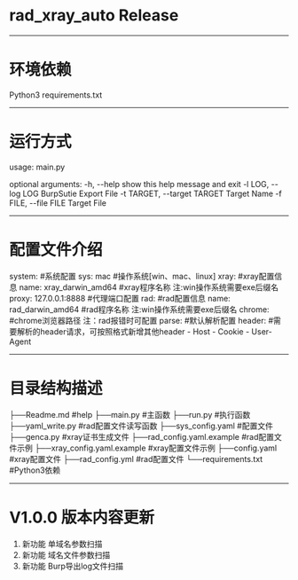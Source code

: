 rad_xray_auto Release
===========================
***
# 环境依赖
> 
Python3
requirements.txt
***
# 运行方式
> 
usage: main.py

optional arguments:
  -h, --help            show this help message and exit
  -l LOG, --log LOG     BurpSutie Export File
  -t TARGET, --target TARGET    Target Name
  -f FILE, --file FILE  Target File
***
# 配置文件介绍
> 
system:                                       #系统配置
  sys: mac                                    #操作系统[win、mac、linux]
xray:                                         #xray配置信息
  name: xray_darwin_amd64                     #xray程序名称 注:win操作系统需要exe后缀名
  proxy: 127.0.0.1:8888                       #代理端口配置
rad:                                          #rad配置信息
  name: rad_darwin_amd64                      #rad程序名称 注:win操作系统需要exe后缀名
  chrome:                                     #chrome浏览器路径 注：rad报错时可配置
parse:                                        #默认解析配置
  header:                                     #需要解析的header请求，可按照格式新增其他header
    - Host
    - Cookie
    - User-Agent
***
# 目录结构描述
> 
├──Readme.md                   #help
├──main.py                     #主函数
    ├──run.py                  #执行函数
    ├──yaml_write.py           #rad配置文件读写函数
    ├──sys_config.yaml         #配置文件
├──genca.py                    #xray证书生成文件
├──rad_config.yaml.example     #rad配置文件示例
├──xray_config.yaml.example    #xray配置文件示例
├──config.yaml                 #xray配置文件
├──rad_config.yml              #rad配置文件
└──requirements.txt            #Python3依赖
***
# V1.0.0 版本内容更新
> 
1. 新功能	 单域名参数扫描
2. 新功能	 域名文件参数扫描
3. 新功能	 Burp导出log文件扫描

